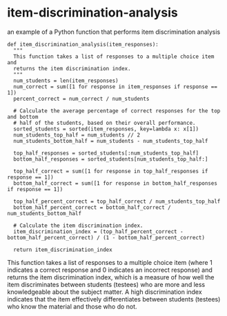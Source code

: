 # item-discrimination-analysis
an example of a Python function that performs item discrimination analysis

```
def item_discrimination_analysis(item_responses):
  """
  This function takes a list of responses to a multiple choice item and
  returns the item discrimination index.
  """
  num_students = len(item_responses)
  num_correct = sum([1 for response in item_responses if response == 1])
  percent_correct = num_correct / num_students

  # Calculate the average percentage of correct responses for the top and bottom
  # half of the students, based on their overall performance.
  sorted_students = sorted(item_responses, key=lambda x: x[1])
  num_students_top_half = num_students // 2
  num_students_bottom_half = num_students - num_students_top_half

  top_half_responses = sorted_students[:num_students_top_half]
  bottom_half_responses = sorted_students[num_students_top_half:]

  top_half_correct = sum([1 for response in top_half_responses if response == 1])
  bottom_half_correct = sum([1 for response in bottom_half_responses if response == 1])

  top_half_percent_correct = top_half_correct / num_students_top_half
  bottom_half_percent_correct = bottom_half_correct / num_students_bottom_half

  # Calculate the item discrimination index.
  item_discrimination_index = (top_half_percent_correct - bottom_half_percent_correct) / (1 - bottom_half_percent_correct)

  return item_discrimination_index
```

This function takes a list of responses to a multiple choice item (where 1 indicates a correct response and 0 indicates an incorrect response) and returns the item discrimination index, which is a measure of how well the item discriminates between students (testees) who are more and less knowledgeable about the subject matter. A high discrimination index indicates that the item effectively differentiates between students (testees) who know the material and those who do not.
